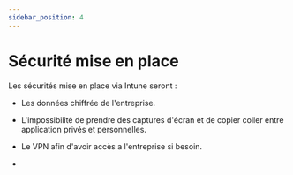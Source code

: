```yaml
---
sidebar_position: 4
---
```


# Sécurité mise en place

Les sécurités mise en place via Intune seront : 

- Les données chiffrée de l'entreprise.

- L'impossibilité de prendre des captures d'écran et de copier coller entre application privés et personnelles.

- Le VPN afin d'avoir accès a l'entreprise si besoin.

- 
